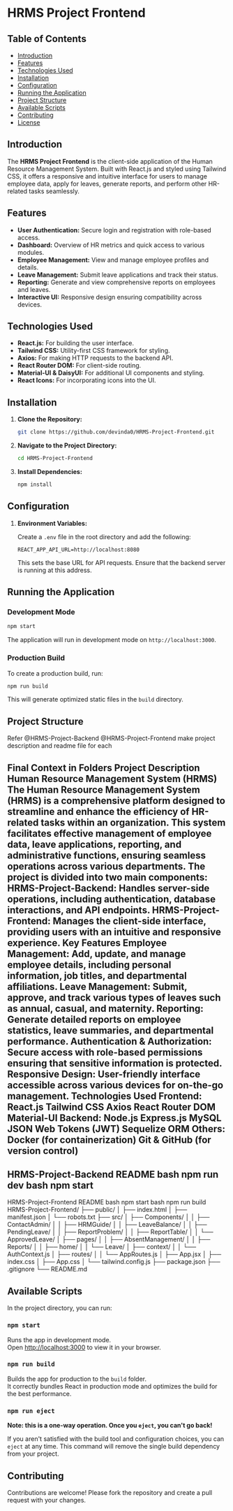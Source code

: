 # HRMS Project Frontend

## Table of Contents
- [Introduction](#introduction)
- [Features](#features)
- [Technologies Used](#technologies-used)
- [Installation](#installation)
- [Configuration](#configuration)
- [Running the Application](#running-the-application)
- [Project Structure](#project-structure)
- [Available Scripts](#available-scripts)
- [Contributing](#contributing)
- [License](#license)

## Introduction

The **HRMS Project Frontend** is the client-side application of the Human Resource Management System. Built with React.js and styled using Tailwind CSS, it offers a responsive and intuitive interface for users to manage employee data, apply for leaves, generate reports, and perform other HR-related tasks seamlessly.

## Features

- **User Authentication:** Secure login and registration with role-based access.
- **Dashboard:** Overview of HR metrics and quick access to various modules.
- **Employee Management:** View and manage employee profiles and details.
- **Leave Management:** Submit leave applications and track their status.
- **Reporting:** Generate and view comprehensive reports on employees and leaves.
- **Interactive UI:** Responsive design ensuring compatibility across devices.

## Technologies Used

- **React.js:** For building the user interface.
- **Tailwind CSS:** Utility-first CSS framework for styling.
- **Axios:** For making HTTP requests to the backend API.
- **React Router DOM:** For client-side routing.
- **Material-UI & DaisyUI:** For additional UI components and styling.
- **React Icons:** For incorporating icons into the UI.

## Installation

1. **Clone the Repository:**
   ```bash
   git clone https://github.com/devinda0/HRMS-Project-Frontend.git
   ```
2. **Navigate to the Project Directory:**
   ```bash
   cd HRMS-Project-Frontend
   ```
3. **Install Dependencies:**
   ```bash
   npm install
   ```

## Configuration

1. **Environment Variables:**
   
   Create a `.env` file in the root directory and add the following:
   ```env
   REACT_APP_API_URL=http://localhost:8080
   ```

   This sets the base URL for API requests. Ensure that the backend server is running at this address.

## Running the Application

### Development Mode
```bash
npm start
```
The application will run in development mode on `http://localhost:3000`.

### Production Build

To create a production build, run:
```bash
npm run build
```
This will generate optimized static files in the `build` directory.

## Project Structure
Refer @HRMS-Project-Backend @HRMS-Project-Frontend 
make project description and readme file for each

Final Context in Folders
Project Description
Human Resource Management System (HRMS)
The Human Resource Management System (HRMS) is a comprehensive platform designed to streamline and enhance the efficiency of HR-related tasks within an organization. This system facilitates effective management of employee data, leave applications, reporting, and administrative functions, ensuring seamless operations across various departments.
The project is divided into two main components:
HRMS-Project-Backend: Handles server-side operations, including authentication, database interactions, and API endpoints.
HRMS-Project-Frontend: Manages the client-side interface, providing users with an intuitive and responsive experience.
Key Features
Employee Management: Add, update, and manage employee details, including personal information, job titles, and departmental affiliations.
Leave Management: Submit, approve, and track various types of leaves such as annual, casual, and maternity.
Reporting: Generate detailed reports on employee statistics, leave summaries, and departmental performance.
Authentication & Authorization: Secure access with role-based permissions ensuring that sensitive information is protected.
Responsive Design: User-friendly interface accessible across various devices for on-the-go management.
Technologies Used
Frontend:
React.js
Tailwind CSS
Axios
React Router DOM
Material-UI
Backend:
Node.js
Express.js
MySQL
JSON Web Tokens (JWT)
Sequelize ORM
Others:
Docker (for containerization)
Git & GitHub (for version control)
---
HRMS-Project-Backend README
bash
npm run dev
bash
npm start
---
HRMS-Project-Frontend README
bash
npm start
bash
npm run build
HRMS-Project-Frontend/
├── public/
│ ├── index.html
│ ├── manifest.json
│ └── robots.txt
├── src/
│ ├── Components/
│ │ ├── ContactAdmin/
│ │ ├── HRMGuide/
│ │ ├── LeaveBalance/
│ │ ├── PendingLeave/
│ │ ├── ReportProblem/
│ │ ├── ReportTable/
│ │ └── ApprovedLeave/
│ ├── pages/
│ │ ├── AbsentManagement/
│ │ ├── Reports/
│ │ ├── home/
│ │ └── Leave/
│ ├── context/
│ │ └── AuthContext.js
│ ├── routes/
│ │ └── AppRoutes.js
│ ├── App.jsx
│ ├── index.css
│ ├── App.css
│ └── tailwind.config.js
├── package.json
├── .gitignore
└── README.md


## Available Scripts

In the project directory, you can run:

### `npm start`

Runs the app in development mode.<br>
Open [http://localhost:3000](http://localhost:3000) to view it in your browser.

### `npm run build`

Builds the app for production to the `build` folder.<br>
It correctly bundles React in production mode and optimizes the build for the best performance.

### `npm run eject`

**Note: this is a one-way operation. Once you `eject`, you can't go back!**

If you aren't satisfied with the build tool and configuration choices, you can `eject` at any time. This command will remove the single build dependency from your project.

## Contributing

Contributions are welcome! Please fork the repository and create a pull request with your changes.
